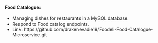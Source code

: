 <h4>Food Catalogue: </h4>
<ul>
    <li>Managing dishes for restaurants in a MySQL database. </li>
    <li>Respond to Food catalog endpoints. </li>
    <li>Link: https://github.com/drakenevadie19/Foodeli-Food-Catalogue-Microservice.git </li>
</ul>
